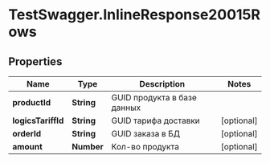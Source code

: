 # TestSwagger.InlineResponse20015Rows

## Properties

Name | Type | Description | Notes
------------ | ------------- | ------------- | -------------
**productId** | **String** | GUID продукта в базе данных | 
**logicsTariffId** | **String** | GUID тарифа доставки | [optional] 
**orderId** | **String** | GUID заказа в БД | [optional] 
**amount** | **Number** | Кол-во продукта | [optional] 


